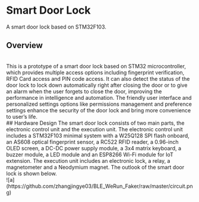 # Smart Door Lock
A smart door lock based on STM32F103.
<br>
## Overview
<br>
This is a prototype of a smart door lock based on STM32 microcontroller, which provides multiple access options including fingerprint verification, RFID Card access and PIN code access. It can also detect the status of the door lock to lock down automatically right after closing the door or to give an alarm when the user forgets to close the door, improving the performance in intelligence and automation. The friendly user interface and personalized settings options like permissions management and preference settings enhance the security of the door lock and bring more convenience to user’s life.
<br>
## Hardware Design
The smart door lock consists of two main parts, the electronic control unit and the execution unit. The electronic control unit includes a STM32F103 minimal system with a W25Q128 SPI flash onboard, an AS608 optical fingerprint sensor, a RC522 RFID reader, a 0.96-inch OLED screen, a DC-DC power supply module, a 3x4 matrix keyboard, a buzzer module, a LED module and an ESP8266 Wi-Fi module for IoT extension. The execution unit includes an electronic lock, a relay, a magnetometer and a Neodymium magnet. The outlook of the smart door lock is shown below.
<br>
![a](https://github.com/zhangjingye03/BLE_WeRun_Faker/raw/master/circuit.png)
